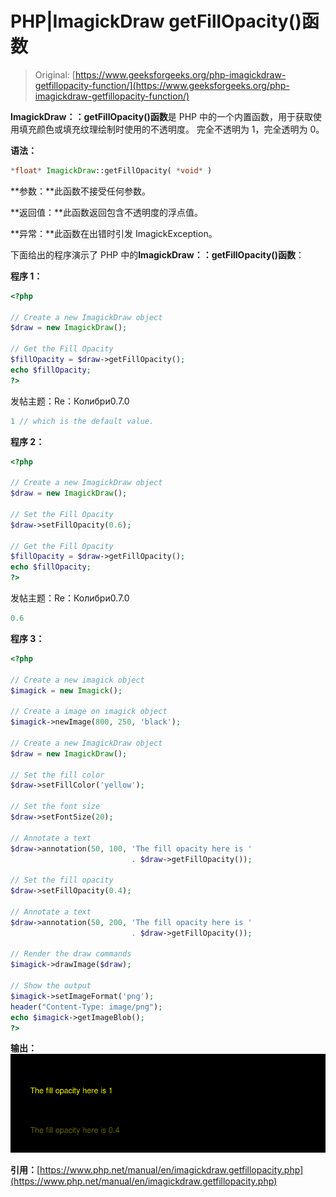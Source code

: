 # PHP|ImagickDraw getFillOpacity()函数

> Original: [https://www.geeksforgeeks.org/php-imagickdraw-getfillopacity-function/](https://www.geeksforgeeks.org/php-imagickdraw-getfillopacity-function/)

**ImagickDraw：：getFillOpacity()函数**是 PHP 中的一个内置函数，用于获取使用填充颜色或填充纹理绘制时使用的不透明度。 完全不透明为 1，完全透明为 0。

**语法：**

```php
*float* ImagickDraw::getFillOpacity( *void* )
```

**参数：**此函数不接受任何参数。

**返回值：**此函数返回包含不透明度的浮点值。

**异常：**此函数在出错时引发 ImagickException。

下面给出的程序演示了 PHP 中的**ImagickDraw：：getFillOpacity()函数**：

**程序 1：**

```php
<?php

// Create a new ImagickDraw object
$draw = new ImagickDraw();

// Get the Fill Opacity
$fillOpacity = $draw->getFillOpacity();
echo $fillOpacity;
?>
```

发帖主题：Re：Колибри0.7.0

```php
1 // which is the default value.
```

**程序 2：**

```php
<?php

// Create a new ImagickDraw object
$draw = new ImagickDraw();

// Set the Fill Opacity
$draw->setFillOpacity(0.6);

// Get the Fill Opacity
$fillOpacity = $draw->getFillOpacity();
echo $fillOpacity;
?>
```

发帖主题：Re：Колибри0.7.0

```php
0.6
```

**程序 3：**

```php
<?php

// Create a new imagick object
$imagick = new Imagick();

// Create a image on imagick object
$imagick->newImage(800, 250, 'black');

// Create a new ImagickDraw object
$draw = new ImagickDraw();

// Set the fill color
$draw->setFillColor('yellow');

// Set the font size
$draw->setFontSize(20);

// Annotate a text
$draw->annotation(50, 100, 'The fill opacity here is ' 
                           . $draw->getFillOpacity());

// Set the fill opacity
$draw->setFillOpacity(0.4);

// Annotate a text
$draw->annotation(50, 200, 'The fill opacity here is ' 
                           . $draw->getFillOpacity());

// Render the draw commands
$imagick->drawImage($draw);

// Show the output
$imagick->setImageFormat('png');
header("Content-Type: image/png");
echo $imagick->getImageBlob();
?>
```

**输出：**
![](img/913672159ac46d1be29756f1b1373b31.png)

**引用：**[https://www.php.net/manual/en/imagickdraw.getfillopacity.php](https://www.php.net/manual/en/imagickdraw.getfillopacity.php)